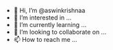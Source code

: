 - 👋 Hi, I’m @aswinkrishnaa
- 👀 I’m interested in ...
- 🌱 I’m currently learning ...
- 💞️ I’m looking to collaborate on ...
- 📫 How to reach me ...

<!---
aswinkrishnaa/aswinkrishnaa is a ✨ special ✨ repository because its `README.md` (this file) appears on your GitHub profile.
You can click the Preview link to take a look at your changes.
--->
